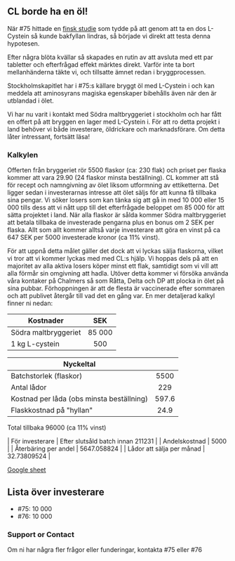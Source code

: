 ## CL borde ha en öl!
När #75 hittade en [finsk studie](https://www2.helsinki.fi/sv/aktuellt/naturvetenskap/aminosyra-lindrade-symptom-pa-baksmalla#:~:text=Forskningsresultat%20bekr%C3%A4ftade%20att%20aminosyran%20L,kosttillskott%20lindrade%20symptomen%20p%C3%A5%20baksm%C3%A4lla.) som tydde på att genom att ta en dos L-Cystein så kunde bakfyllan lindras, så började vi direkt att testa denna hypotesen.

Efter några blöta kvällar så skapades en rutin av att avsluta med ett par tabletter och efterfrågad effekt märktes direkt. Varför inte ta bort mellanhänderna täkte vi, och tillsatte ämnet redan i bryggprocessen.

Stockholmskapitlet har i #75:s källare bryggt öl med L-Cystein i och kan meddela att aminosyrans magiska egenskaper bibehålls även när den är utblandad i ölet. 

Vi har nu varit i kontakt med Södra maltbryggeriet i stockholm och har fått en offert på att bryggen en lager med L-Cystein i. För att ro detta projekt i land behöver vi både investerare, öldrickare och marknadsförare. Om detta låter intressant, fortsätt läsa!


### Kalkylen

Offerten från bryggeriet rör 5500 flaskor (ca: 230 flak) och priset per flaska kommer att vara 29.90 (24 flaskor minsta beställning). CL kommer att stå för recept och namngivning av ölet liksom utformning av ettiketterna. Det ligger sedan i investerarnas intresse att ölet säljs för att kunna få tillbaka sina pengar. 
Vi söker losers som kan tänka sig att gå in med 10 000 eller 15 000 tills dess att vi nått upp till det efterfrågade beloppet om 85 000 för att sätta projektet i land. När alla flaskor är sålda kommer Södra maltbryggeriet att betala tillbaka de investerade pengarna plus en bonus om 2 SEK per flaska. Allt som allt kommer alltså varje investerare att göra en vinst på ca 647 SEK per 5000 investerade kronor (ca 11% vinst).

För att uppnå detta målet gäller det dock att vi lyckas sälja flaskorna, vilket vi tror att vi kommer lyckas med med CL:s hjälp. Vi hoppas dels på att en majoritet av alla aktiva losers köper minst ett flak, samtidigt som vi vill att alla förmår sin omgivning att hadla.
Utöver detta kommer vi försöka använda våra kontaker på Chalmers så som Råtta, Delta och DP att plocka in ölet på sina pubbar. Förhoppningen är att de flesta är vaccinerade efter sommaren och att publivet återgår till vad det en gång var. En mer detaljerad kalkyl finner ni nedan:

| Kostnader                 | SEK           |
| ------------------------- |:-------------:|
| Södra maltbryggeriet      | 85 000        |
| 1 kg L-cystein            | 500           |

| Nyckeltal                                 |         |
| ----------------------------------------- |:-------:|
| Batchstorlek (flaskor)	                  | 5500    |
| Antal lådor	                              | 229     |
| Kostnad per låda (obs minsta beställning) | 597.6   |
| Flaskkostnad på "hyllan"	                | 24.9    |
	
Total tillbaka	96000 (ca 11% vinst)

| För investerare	                      | Efter slutsåld batch innan 211231 |
| Andelskostnad	                        | 5000                              |
| Återbäring per andel	                | 5647.058824                       |
| Lådor att sälja per månad	            | 32.73809524                       |

[Google sheet](https://docs.google.com/spreadsheets/d/16RDzoT2kUlO2YXMpABQ7SCXWx2mqBO8mjk8Z0d9RPgk/edit#gid=0)


## Lista över investerare
- #75: 10 000
- #76: 10 000

### Support or Contact

Om ni har några fler frågor eller funderingar, kontakta #75 eller #76
